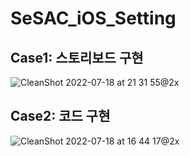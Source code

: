 
# SeSAC_iOS_Setting
## Case1: 스토리보드 구현
![CleanShot 2022-07-18 at 21 31 55@2x](https://user-images.githubusercontent.com/51053410/179511754-642987b3-eecf-46dc-b19a-618d7a68dfaf.png)


## Case2: 코드 구현
![CleanShot 2022-07-18 at 16 44 17@2x](https://user-images.githubusercontent.com/51053410/179466123-b723357d-ad2f-4e68-9c0d-4a1e03150219.png)
